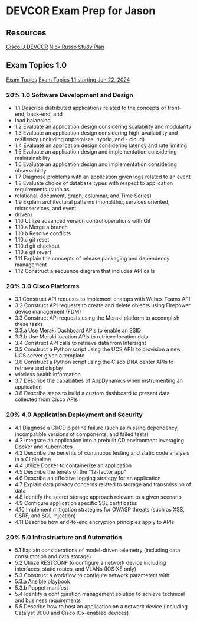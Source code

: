 # DEVCOR Exam Prep for Jason

## Resources

[Cisco U DEVCOR](https://u.cisco.com/path/14)
[Nick Russo Study Plan](https://lostintransit.se/2020/03/04/my-cisco-certified-devnet-professional-journey-part-1-by-nick-russo/)


## Exam Topics 1.0
[Exam Topics](https://www.cisco.com/c/dam/en_us/training-events/le31/le46/cln/marketing/exam-topics/350-901-DEVCOR.pdf)
[Exam Topics 1.1 starting Jan 22, 2024](https://learningcontent.cisco.com/documents/marketing/exam-topics/350-901-DEVCOR-v1.1.pdf)

### 20% 1.0 Software Development and Design
- 1.1 Describe distributed applications related to the concepts of front-end, back-end, and
- load balancing
- 1.2 Evaluate an application design considering scalability and modularity
- 1.3 Evaluate an application design considering high-availability and resiliency (including onpremises, hybrid, and - cloud)
- 1.4 Evaluate an application design considering latency and rate limiting
- 1.5 Evaluate an application design and implementation considering maintainability
- 1.6 Evaluate an application design and implementation considering observability
- 1.7 Diagnose problems with an application given logs related to an event
- 1.8 Evaluate choice of database types with respect to application requirements (such as
- relational, document, graph, columnar, and Time Series)
- 1.9 Explain architectural patterns (monolithic, services oriented, microservices, and event
- driven)
- 1.10 Utilize advanced version control operations with Git
- 1.10.a Merge a branch
- 1.10.b Resolve conflicts
- 1.10.c git reset
- 1.10.d git checkout
- 1.10.e git revert
- 1.11 Explain the concepts of release packaging and dependency management
- 1.12 Construct a sequence diagram that includes API calls

### 20% 3.0 Cisco Platforms
- 3.1 Construct API requests to implement chatops with Webex Teams API
- 3.2 Construct API requests to create and delete objects using Firepower device management (FDM)
- 3.3 Construct API requests using the Meraki platform to accomplish these tasks
- 3.3.a Use Meraki Dashboard APIs to enable an SSID
- 3.3.b Use Meraki location APIs to retrieve location data
- 3.4 Construct API calls to retrieve data from Intersight
- 3.5 Construct a Python script using the UCS APIs to provision a new UCS server given a template
- 3.6 Construct a Python script using the Cisco DNA center APIs to retrieve and display
- wireless health information
- 3.7 Describe the capabilities of AppDynamics when instrumenting an application
- 3.8 Describe steps to build a custom dashboard to present data collected from Cisco APIs

### 20% 4.0 Application Deployment and Security
- 4.1 Diagnose a CI/CD pipeline failure (such as missing dependency, incompatible versions of components, and failed tests)
- 4.2 Integrate an application into a prebuilt CD environment leveraging Docker and
 Kubernetes
- 4.3 Describe the benefits of continuous testing and static code analysis in a CI pipeline
- 4.4 Utilize Docker to containerize an application
- 4.5 Describe the tenets of the "12-factor app"
- 4.6 Describe an effective logging strategy for an application
- 4.7 Explain data privacy concerns related to storage and transmission of data
- 4.8 Identify the secret storage approach relevant to a given scenario
- 4.9 Configure application specific SSL certificates
- 4.10 Implement mitigation strategies for OWASP threats (such as XSS, CSRF, and SQL
 injection)
- 4.11 Describe how end-to-end encryption principles apply to APIs

### 20% 5.0 Infrastructure and Automation
- 5.1 Explain considerations of model-driven telemetry (including data consumption and data storage)
- 5.2 Utilize RESTCONF to configure a network device including interfaces, static routes, and VLANs (IOS XE only)
- 5.3 Construct a workflow to configure network parameters with:
- 5.3.a Ansible playbook
- 5.3.b Puppet manifest
- 5.4 Identify a configuration management solution to achieve technical and business requirements
- 5.5 Describe how to host an application on a network device (including Catalyst 9000 and Cisco IOx-enabled devices)
